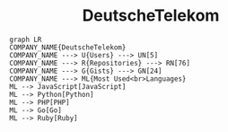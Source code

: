 <h1 align="center">DeutscheTelekom</h1>

```mermaid
graph LR
COMPANY_NAME{DeutscheTelekom}
COMPANY_NAME ---> U{Users} ---> UN[5]
COMPANY_NAME ---> R{Repositories} ---> RN[76]
COMPANY_NAME ---> G{Gists} ---> GN[24]
COMPANY_NAME ---> ML{Most Used<br>Languages}
ML --> JavaScript[JavaScript]
ML --> Python[Python]
ML --> PHP[PHP]
ML --> Go[Go]
ML --> Ruby[Ruby]
```
